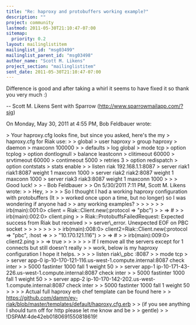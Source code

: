 ```yaml
---
title: "Re: haproxy and protobuffers working example?"
description: ""
project: community
lastmod: 2011-05-30T21:10:47-07:00
sitemap:
  priority: 0.2
layout: mailinglistitem
mailinglist_id: "msg03499"
mailinglist_parent_id: "msg03498"
author_name: "Scott M. Likens"
project_section: "mailinglistitem"
sent_date: 2011-05-30T21:10:47-07:00
---
```



Difference is good and after taking a whirl it seems to have fixed it so thank 
you very much :)

-- 
Scott M. Likens
Sent with Sparrow (http://www.sparrowmailapp.com/?sig)

On Monday, May 30, 2011 at 4:55 PM, Bob Feldbauer wrote:

&gt; Your haproxy.cfg looks fine, but since you asked, here's the my 
&gt; haproxy.cfg for Riak use:
&gt; 
&gt; global
&gt; user haproxy
&gt; group haproxy
&gt; daemon
&gt; maxconn 100000
&gt; 
&gt; defaults
&gt; log global
&gt; mode tcp
&gt; option tcplog
&gt; option dontlognull
&gt; balance leastconn
&gt; clitimeout 60000
&gt; srvtimeout 60000
&gt; contimeout 5000
&gt; retries 3
&gt; option redispatch
&gt; option contstats
&gt; stats enable
&gt; 
&gt; listen riak 192.168.1.1:8087
&gt; server riak1 riak1:8087 weight 1 maxconn 1000
&gt; server riak2 riak2:8087 weight 1 maxconn 1000
&gt; server riak3 riak3:8087 weight 1 maxconn 1000
&gt; 
&gt; 
&gt; Good luck!
&gt; 
&gt; - Bob Feldbauer
&gt; 
&gt; On 5/30/2011 7:11 PM, Scott M. Likens wrote:
&gt; &gt; Hey,
&gt; &gt; 
&gt; &gt; So I thought I had a working haproxy configuration with protobuffers (It 
&gt; &gt; worked once upon a time, but no longer) so I was wondering if anyone had 
&gt; &gt; any working examples?
&gt; &gt; 
&gt; &gt; 
&gt; &gt; irb(main):001:0&gt; client = Riak::Client.new(:protocol =&gt; "pbc")
&gt; &gt; =&gt; #
&gt; &gt; irb(main):002:0&gt; client.ping
&gt; &gt; Riak::ProtobuffsFailedRequest: Expected success from Riak but received 
&gt; &gt; server\\_error. Unexpected EOF on PBC socket
&gt; &gt; 
&gt; &gt; 
&gt; &gt; 
&gt; &gt; irb(main):008:0&gt; client2=Riak::Client.new(:protocol =&gt; "pbc", :host =&gt; 
&gt; &gt; "10.170.121.116")
&gt; &gt; =&gt; #
&gt; &gt; irb(main):009:0&gt; client2.ping
&gt; &gt; =&gt; true
&gt; &gt; 
&gt; &gt; 
&gt; &gt; If I remove all the servers except for 1 connects but still doesn't really 
&gt; &gt; work, below is my haproxy configuration I hope it helps.
&gt; &gt; 
&gt; &gt; listen riak\\_pbc :8087
&gt; &gt; mode tcp
&gt; &gt; server app-0 ip-10-170-121-116.us-west-1.compute.internal:8087 check inter 
&gt; &gt; 5000 fastinter 1000 fall 1 weight 50
&gt; &gt; server app-1 ip-10-171-43-226.us-west-1.compute.internal:8087 check inter 
&gt; &gt; 5000 fastinter 1000 fall 1 weight 50
&gt; &gt; server app-2 ip-10-170-142-202.us-west-1.compute.internal:8087 check inter 
&gt; &gt; 5000 fastinter 1000 fall 1 weight 50
&gt; &gt; 
&gt; &gt; Actual full haproxy erb chef template can be found here 
&gt; &gt; https://github.com/damm/ey-riak/blob/master/templates/default/haproxy.cfg.erb
&gt; &gt; (if you see anything I should turn off for http please let me know and be 
&gt; &gt; gentle)
&gt; 
&gt; !DSPAM:4de42eb0180691550818619!

